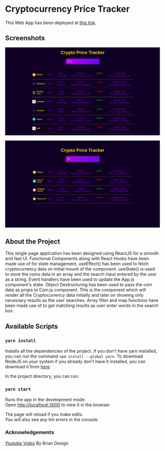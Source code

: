 # Cryptocurrency Price Tracker

This Web App has been deployed at [this link](https://my-cryptotracker.netlify.app/).

## Screenshots
![](screenshot1.png)

![](screenshot2.png)

## About the Project

This single page application has been designed using ReactJS for a smooth and fast UI. Functional Components along with React Hooks have been made use of for state management, useEffect() has been used to fetch cryptocurrency data on initial mount of the component. useState() is used to store the coins data in an array and the search input entered by the user as a string. Event handlers have been used to update the App.js component's state.
Object Destructuring has been used to pass the coin data as props to Coin.js component. This is the component which will render all the Cryptocurrency data initially and later on showing only necessary results as the user searches.
Array filter and map functions have been made use of to get matching results as user enter words in the search box.

## Available Scripts

### `yarn install`

Installs all the dependencies of the project.
If you don't have yarn installed, you can run the command `npm install --global yarn`. To download NodeJS on your system if you already don't have it installed, you can download it from [here](https://nodejs.org/en/).

In the project directory, you can run:

### `yarn start`

Runs the app in the development mode.\
Open [http://localhost:3000](http://localhost:3000) to view it in the browser.

The page will reload if you make edits.\
You will also see any lint errors in the console.

### Acknowledgements

[Youtube Video](https://www.youtube.com/watch?v=9ohK7CapmIs) By Brian Design
